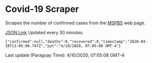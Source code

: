 # Covid-19 Scraper

Scrapes the number of confirmed cases from the [MSPBS](https://www.mspbs.gov.py/covid-19.php) web page.

[JSON Link](https://jmayalag.github.io/covid19-scrape/cases.json)
Updated every 30 minutes.
```
{"confirmed":null,"deaths":0,"recovered":0,"timestamp":"2020-04-10T11:05:08.747Z","pyt":"4/10/2020, 07:05:08 GMT-4"}
```
Last update (Paraguay Time): 4/10/2020, 07:05:08 GMT-4